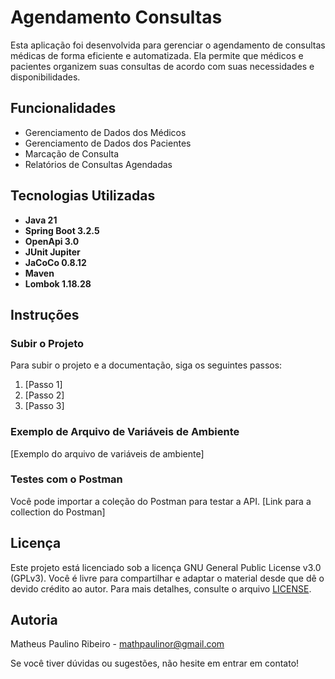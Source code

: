 # Agendamento Consultas

Esta aplicação foi desenvolvida para gerenciar o agendamento de consultas médicas de forma eficiente e automatizada. Ela permite que médicos e pacientes organizem suas consultas de acordo com suas necessidades e disponibilidades.

## Funcionalidades

- Gerenciamento de Dados dos Médicos
- Gerenciamento de Dados dos Pacientes
- Marcação de Consulta
- Relatórios de Consultas Agendadas

## Tecnologias Utilizadas

- **Java 21**
- **Spring Boot 3.2.5**
- **OpenApi 3.0**
- **JUnit Jupiter**
- **JaCoCo 0.8.12**
- **Maven**
- **Lombok 1.18.28**

## Instruções

### Subir o Projeto

Para subir o projeto e a documentação, siga os seguintes passos:

1. [Passo 1]
2. [Passo 2]
3. [Passo 3]

### Exemplo de Arquivo de Variáveis de Ambiente

[Exemplo do arquivo de variáveis de ambiente]

### Testes com o Postman

Você pode importar a coleção do Postman para testar a API. [Link para a collection do Postman]

## Licença

Este projeto está licenciado sob a licença GNU General Public License v3.0 (GPLv3). Você é livre para compartilhar e adaptar o material desde que dê o devido crédito ao autor. Para mais detalhes, consulte o arquivo [LICENSE](LICENSE).

## Autoria

Matheus Paulino Ribeiro - <mathpaulinor@gmail.com>

Se você tiver dúvidas ou sugestões, não hesite em entrar em contato!
